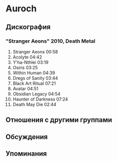 # Auroch



## Дискография

### "Stranger Aeons" 2010, Death Metal

1. Stranger Aeons  00:58 
2. Acolyte  04:42  
3. Y'ha-Nthlei  03:19  
4. Osiris  03:25  
5. Within Human  04:39  
6. Dregs of Sanity  03:44  
7. Black Art Ritual  07:21   
8. Avatar  04:51    
9. Obsidian Legacy  04:54  
10. Haunter of Darkness  07:24
11. Death May Die  02:44 


## Отношения с другими группами


## Обсуждения


## Упоминания

